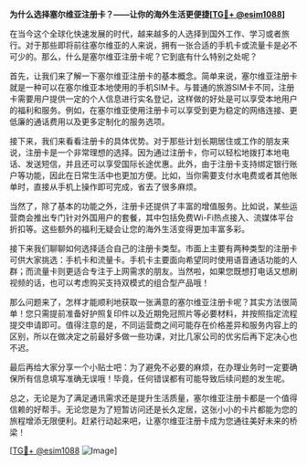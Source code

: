 **为什么选择塞尔维亚注册卡？——让你的海外生活更便捷[[TG💪+ @esim1088](https://t.me/s/esim1088)]**

在当今这个全球化快速发展的时代，越来越多的人选择到国外工作、学习或者旅行。对于那些即将前往塞尔维亚的人来说，拥有一张合适的手机卡或流量卡是必不可少的。那么，什么是塞尔维亚注册卡呢？它到底有什么特别之处呢？

首先，让我们来了解一下塞尔维亚注册卡的基本概念。简单来说，塞尔维亚注册卡就是一种可以在塞尔维亚本地使用的手机SIM卡。与普通的旅游SIM卡不同，注册卡需要用户提供一定的个人信息进行实名登记，这样做的好处是可以享受本地用户的福利和服务。例如，在塞尔维亚使用注册卡可以享受到更为稳定的网络连接、更低廉的通话费用以及更多定制化的服务选项。

接下来，我们来看看注册卡的具体优势。对于那些计划长期居住或工作的朋友来说，注册卡是一个非常理想的选择。因为通过注册卡，你可以轻松地拨打本地电话、发送短信，并且还可以享受国际长途优惠。此外，由于注册卡支持绑定银行账户等功能，因此在日常生活中也更加方便。比如，当你需要支付水电费或者其他账单时，直接从手机上操作即可完成，省去了很多麻烦。

当然了，除了基本的功能之外，注册卡还提供了丰富的增值服务。比如说，某些运营商会推出专门针对外国用户的套餐，其中包括免费Wi-Fi热点接入、流媒体平台折扣等。这些额外的福利无疑会让您的海外生活变得更加丰富多彩。

接下来我们聊聊如何选择适合自己的注册卡类型。市面上主要有两种类型的注册卡可供大家挑选：手机卡和流量卡。手机卡主要面向希望同时使用语音通话功能的人群；而流量卡则更适合专注于上网需求的朋友。当然啦，如果您既想打电话又想刷视频的话，也可以考虑购买支持双模式的组合型产品哦！

那么问题来了，怎样才能顺利地获取一张满意的塞尔维亚注册卡呢？其实方法很简单！您只需提前准备好护照复印件以及近期免冠照片等必要材料，并按照指定流程提交申请即可。值得注意的是，不同运营商之间可能存在价格差异和服务内容上的区别，所以在做决定之前最好多做一些功课，对比几家公司的优劣后再下定决心也不迟。

最后再给大家分享一个小贴士吧：为了避免不必要的麻烦，在办理业务时一定要确保所有信息填写准确无误哦！毕竟，任何错误都有可能导致后续问题的发生呢。

总之，无论是为了满足通讯需求还是提升生活质量，塞尔维亚注册卡都是一个值得信赖的好帮手。无论您是为了短暂访问还是长久定居，这张小小的卡片都能为您的旅程增添无限便利。赶紧行动起来吧，让塞尔维亚注册卡成为您通往美好未来的桥梁！

[[TG💪+ @esim1088](https://t.me/s/esim1088) ![Image](https://i.postimg.cc/4NQfJmqS/Snipaste-2025-05-13-00-14-12.png)]